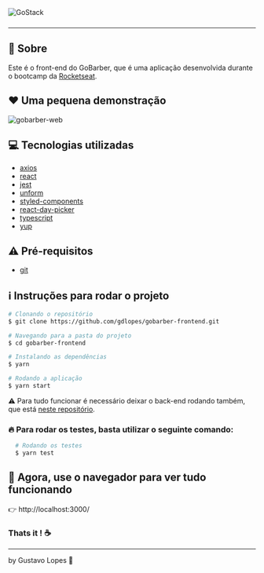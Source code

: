 <img alt="GoStack" src="https://storage.googleapis.com/golden-wind/bootcamp-gostack/header-desafios.png" />

<h3 align="center">

</h3>

---

## :rocket: Sobre

Este é o front-end do GoBarber, que é uma aplicação desenvolvida durante o bootcamp da [Rocketseat](https://rocketseat.com.br/).

## :heart: Uma pequena demonstração

![gobarber-web](https://user-images.githubusercontent.com/39420270/91556328-ea694880-e908-11ea-9fb6-996e02b09720.gif)

## :computer: Tecnologias utilizadas

- [axios](https://www.npmjs.com/package/axios)
- [react](https://pt-br.reactjs.org/)
- [jest](https://jestjs.io/docs/en/getting-started.html)
- [unform](https://github.com/Rocketseat/unform)
- [styled-components](https://styled-components.com/)
- [react-day-picker](https://github.com/gpbl/react-day-picker)
- [typescript](https://www.typescriptlang.org/)
- [yup](https://www.npmjs.com/package/yup)

## :warning: Pré-requisitos

- [git](https://git-scm.com/)

## :information_source: Instruções para rodar o projeto

```bash
# Clonando o repositório
$ git clone https://github.com/gdlopes/gobarber-frontend.git

# Navegando para a pasta do projeto
$ cd gobarber-frontend

# Instalando as dependências
$ yarn

# Rodando a aplicação
$ yarn start
```

:warning: Para tudo funcionar é necessário deixar o back-end rodando também, que está [neste repositório](https://github.com/gdlopes/gobarber-backend).

### :fire: Para rodar os testes, basta utilizar o seguinte comando:

```bash
  # Rodando os testes
  $ yarn test
```

## :eyes: Agora, use o navegador para ver tudo funcionando

:point_right: http://localhost:3000/

### Thats it ! :coffee:

---

by Gustavo Lopes :tada:
